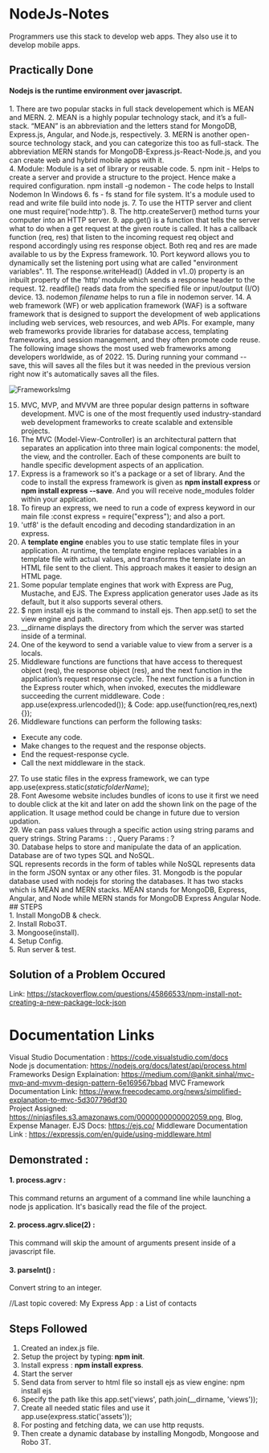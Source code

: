 # NodeJs-Notes
Programmers use this stack to develop web apps. They also use it to develop mobile apps.

## Practically Done
<h4> Nodejs is the runtime environment over javascript. </h4>
1. There are two popular stacks in full stack developement which is MEAN and MERN.
2. MEAN is a highly popular technology stack, and it’s a full-stack. 
“MEAN” is an abbreviation and the letters stand for MongoDB, Express.js, Angular, and Node.js, respectively.
3. MERN is another open-source technology stack, and you can categorize this too as full-stack. The abbreviation MERN stands for MongoDB-Express.js-React-Node.js, and you can create web and hybrid mobile apps with it.<br/>
4. Module: Module is a set of library or reusable code.
5. npm init - Helps to create a server and provide a structure to the project. Hence make a required configuration.
   npm install -g nodemon - The code helps to Install Nodemon In Windows 
6. fs - fs stand for file system. It's a module used to read and write file build into node js.
7. To use the HTTP server and client one must require('node:http').
8. The http.createServer() method turns your computer into an HTTP server.
9. app.get() is a function that tells the server what to do when a get request at the given route is called. 
   It has a callback function (req, res) that listen to the incoming request req object and respond accordingly using res response object.
   Both req and res are made available to us by the Express framework.
10. Port keyword allows you to dynamically set the listening port using what are called "environment variables".
11. The response.writeHead() (Added in v1..0) property is an inbuilt property of the ‘http’ module which sends a response header to the request.
12. readfile() reads data from the specified file or input/output (I/O) device.
13. nodemon <em>filename</em> helps to run a file in nodemon server.
14. A web framework (WF) or web application framework (WAF) is a software framework that is designed to support the development of web applications including web services, web resources, and web APIs. For example, many web frameworks provide libraries for database access, templating frameworks, and session management, and they often promote code reuse. The following image shows the most used web frameworks among developers worldwide, as of 2022.
15. During running your command --save, this will saves all the files but it was needed in the previous version right now it's automatically saves all the files.
  
![FrameworksImg](https://user-images.githubusercontent.com/96413187/193753936-bf883bbf-62ba-4497-a974-fa2f606182dd.PNG)

15. MVC, MVP, and MVVM are three popular design patterns in software development. MVC is one of the most frequently used industry-standard web development frameworks to create scalable and extensible projects.
16. The MVC (Model-View-Controller) is an architectural pattern that separates an application into three main logical components: the model, the view, and the controller. Each of these components are built to handle specific development aspects of an application. 
17. Express is a framework so it's a package or a set of library. And the code to install the express framework is given as <b>npm install express</b> or  <b>npm install express --save</b>. And you will receive node_modules folder within your application.
18. To fireup an express, we need to run a code of express keyword in our main file :const express = require("express"); and also a port.
19. 'utf8' is the default encoding and decoding standardization in an express.
20. A <b>template engine</b> enables you to use static template files in your application. At runtime, the template engine replaces variables in a template file with actual values, and transforms the template into an HTML file sent to the client. This approach makes it easier to design an HTML page.
21. Some popular template engines that work with Express are Pug, Mustache, and EJS. The Express application generator uses Jade as its default, but it also supports several others.
22. $ npm install ejs is the command to install ejs. Then app.set() to set the view engine and path.
23. __dirname displays the directory from which the server was started inside of a terminal.
24.  One of the keyword to send a variable value to view from a server is a locals.
25. Middleware functions are functions that have access to therequest object (req), the response object (res), and the next function in the application’s request response cycle. The next function is a function in the Express router which, when invoked, executes the middleware succeeding the current middleware.
      Code : app.use(express.urlencoded()); & Code: app.use(function(req,res,next){});
26. Middleware functions can perform the following tasks:
   <ul>
   <li> Execute any code.</li>
   <li> Make changes to the request and the response objects.</li>
   <li> End the request-response cycle.</li>
   <li> Call the next middleware in the stack.</li>
</ul>
27. To use static files in the express framework, we can type app.use(express.static(<em>staticfolderName</em>);<br/>
28. Font Awesome website includes bundles of icons to use it first we need to double click at the kit and later on add the shown link on the page of the application.
    It usage method could be change in future due to version updation.<br/>
29. We can pass values through a specific action using string params and query strings.
     String Params : : , Query Params : ?<br/>
30. Database helps to store and manipulate the data of an application. Database are of two types SQL and NoSQL.<br/>
    SQL represents records in the form of tables while NoSQL represents data in the form JSON syntax or any other files.
31. Mongodb is the popular database used with nodejs for storing the databases. It has two stacks which is MEAN and MERN stacks.
    MEAN stands for MongoDB, Express, Angular, and Node while MERN stands for MongoDB Express Angular Node.
## STEPS<br/>
1. Install MongoDB & check.<br/>
2. Install Robo3T.<br/>
3. Mongoose(install).<br/>
4. Setup Config.<br/>
5. Run server & test.<br/>
                                                                                                              
## Solution of a Problem Occured
Link: https://stackoverflow.com/questions/45866533/npm-install-not-creating-a-new-package-lock-json

# Documentation Links
Visual Studio Documentation : https://code.visualstudio.com/docs <br/>
Node js documentation: https://nodejs.org/docs/latest/api/process.html <br/>
Frameworks Design Explaination: https://medium.com/@ankit.sinhal/mvc-mvp-and-mvvm-design-pattern-6e169567bbad
MVC Framework Documentation Link: https://www.freecodecamp.org/news/simplified-explanation-to-mvc-5d307796df30<br/>
Project Assigned: https://ninjasfiles.s3.amazonaws.com/0000000000002059.png, Blog, Expense Manager.
EJS Docs: https://ejs.co/
Middleware Documentation Link : https://expressjs.com/en/guide/using-middleware.html

<h2>Demonstrated : </h2> 
<h4>1. process.agrv : </h4> This command returns an argument of a command line while launching a node js application. It's basically read the file of the project.
<h4>2. process.agrv.slice(2) : </h4> This command will skip the amount of arguments present inside of a javascript file.
<h4>3. parseInt() : </h4> Convert string to an integer.

//Last topic covered: My Express App : a List of contacts

## Steps Followed
1. Created an index.js file.
2. Setup the project by typing:<b> npm init</b>.
3. Install express : <b> npm install express</b>.
4. Start the server
5. Send data from server to html file so install ejs as view engine: 
    npm install ejs
6. Specify the path like this app.set('views', path.join(__dirname, 'views'));
7. Create all needed static files and use it app.use(express.static('assets'));
8. For posting and fetching data, we can use http requsts. 
9. Then create a dynamic database by installing Mongodb, Mongoose and Robo 3T.
